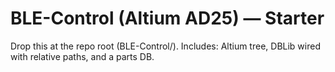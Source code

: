 # BLE-Control (Altium AD25) — Starter
Drop this at the repo root (BLE-Control/).
Includes: Altium tree, DBLib wired with relative paths, and a parts DB.
